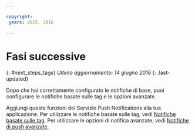```yaml
---

copyright:
 years: 2015, 2016

---
```


# Fasi successive
{: #next_steps_tags}
*Ultimo aggiornamento: 14 giugno 2016*
{: .last-updated}

Dopo che hai correttamente configurato le notifiche di base, puoi configurare le notifiche basate sulle tag e le opzioni avanzate.

Aggiungi queste funzioni del Servizio Push Notifications alla tua applicazione.
Per utilizzare le notifiche basate sulle tag, vedi [Notifiche basate sulle tag](c_tag_basednotifications.html).
Per utilizzare le opzioni di notifica avanzate, vedi [Notifiche di push avanzate](t_advance_notifications.html).
